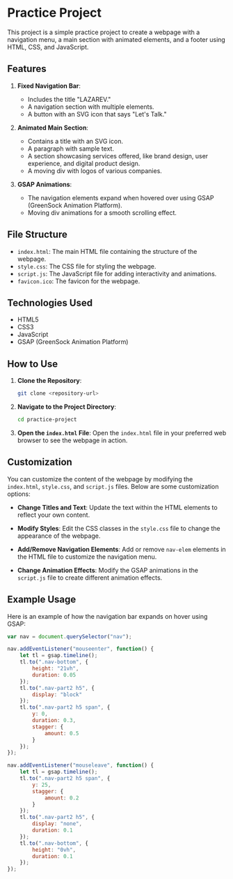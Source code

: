 # Practice Project

This project is a simple practice project to create a webpage with a navigation menu, a main section with animated elements, and a footer using HTML, CSS, and JavaScript.

## Features

1. **Fixed Navigation Bar**: 
    - Includes the title "LAZAREV."
    - A navigation section with multiple elements.
    - A button with an SVG icon that says "Let's Talk."

2. **Animated Main Section**: 
    - Contains a title with an SVG icon.
    - A paragraph with sample text.
    - A section showcasing services offered, like brand design, user experience, and digital product design.
    - A moving div with logos of various companies.

3. **GSAP Animations**: 
    - The navigation elements expand when hovered over using GSAP (GreenSock Animation Platform).
    - Moving div animations for a smooth scrolling effect.

## File Structure

- `index.html`: The main HTML file containing the structure of the webpage.
- `style.css`: The CSS file for styling the webpage.
- `script.js`: The JavaScript file for adding interactivity and animations.
- `favicon.ico`: The favicon for the webpage.

## Technologies Used

- HTML5
- CSS3
- JavaScript
- GSAP (GreenSock Animation Platform)

## How to Use

1. **Clone the Repository**:
    ```bash
    git clone <repository-url>
    ```
2. **Navigate to the Project Directory**:
    ```bash
    cd practice-project
    ```
3. **Open the `index.html` File**:
    Open the `index.html` file in your preferred web browser to see the webpage in action.

## Customization

You can customize the content of the webpage by modifying the `index.html`, `style.css`, and `script.js` files. Below are some customization options:

- **Change Titles and Text**:
  Update the text within the HTML elements to reflect your own content.

- **Modify Styles**:
  Edit the CSS classes in the `style.css` file to change the appearance of the webpage.

- **Add/Remove Navigation Elements**:
  Add or remove `nav-elem` elements in the HTML file to customize the navigation menu.

- **Change Animation Effects**:
  Modify the GSAP animations in the `script.js` file to create different animation effects.

## Example Usage

Here is an example of how the navigation bar expands on hover using GSAP:

```javascript
var nav = document.querySelector("nav");

nav.addEventListener("mouseenter", function() {
    let tl = gsap.timeline();
    tl.to(".nav-bottom", {
        height: "21vh",
        duration: 0.05
    });
    tl.to(".nav-part2 h5", {
        display: "block"
    });
    tl.to(".nav-part2 h5 span", {
        y: 0,
        duration: 0.3,
        stagger: {
            amount: 0.5
        }
    });
});

nav.addEventListener("mouseleave", function() {
    let tl = gsap.timeline();
    tl.to(".nav-part2 h5 span", {
        y: 25,
        stagger: {
            amount: 0.2
        }
    });
    tl.to(".nav-part2 h5", {
        display: "none",
        duration: 0.1
    });
    tl.to(".nav-bottom", {
        height: "0vh",
        duration: 0.1
    });
});
